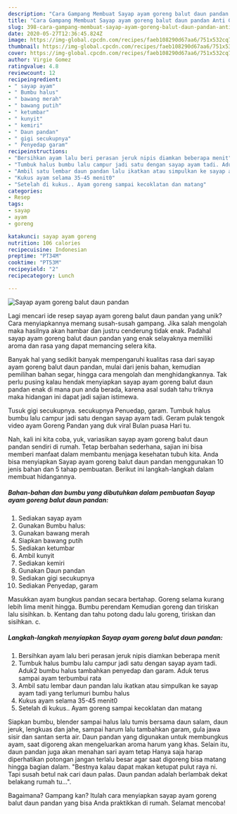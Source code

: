 ```yaml
---
description: "Cara Gampang Membuat Sayap ayam goreng balut daun pandan Anti Gagal"
title: "Cara Gampang Membuat Sayap ayam goreng balut daun pandan Anti Gagal"
slug: 398-cara-gampang-membuat-sayap-ayam-goreng-balut-daun-pandan-anti-gagal
date: 2020-05-27T12:36:45.824Z
image: https://img-global.cpcdn.com/recipes/faeb108290d67aa6/751x532cq70/sayap-ayam-goreng-balut-daun-pandan-foto-resep-utama.jpg
thumbnail: https://img-global.cpcdn.com/recipes/faeb108290d67aa6/751x532cq70/sayap-ayam-goreng-balut-daun-pandan-foto-resep-utama.jpg
cover: https://img-global.cpcdn.com/recipes/faeb108290d67aa6/751x532cq70/sayap-ayam-goreng-balut-daun-pandan-foto-resep-utama.jpg
author: Virgie Gomez
ratingvalue: 4.8
reviewcount: 12
recipeingredient:
- " sayap ayam"
- " Bumbu halus"
- " bawang merah"
- " bawang putih"
- " ketumbar"
- " kunyit"
- " kemiri"
- " Daun pandan"
- " gigi secukupnya"
- " Penyedap garam"
recipeinstructions:
- "Bersihkan ayam lalu beri perasan jeruk nipis diamkan beberapa menit"
- "Tumbuk halus bumbu lalu campur jadi satu dengan sayap ayam tadi. Aduk2 bumbu halus tambahkan penyedap dan garam. Aduk terus sampai ayam terbumbui rata"
- "Ambil satu lembar daun pandan lalu ikatkan atau simpulkan ke sayap ayam tadi yang terlumuri bumbu halus"
- "Kukus ayam selama 35-45 menit0"
- "Setelah di kukus.. Ayam goreng sampai kecoklatan dan matang"
categories:
- Resep
tags:
- sayap
- ayam
- goreng

katakunci: sayap ayam goreng 
nutrition: 106 calories
recipecuisine: Indonesian
preptime: "PT34M"
cooktime: "PT53M"
recipeyield: "2"
recipecategory: Lunch

---
```



![Sayap ayam goreng balut daun pandan](https://img-global.cpcdn.com/recipes/faeb108290d67aa6/751x532cq70/sayap-ayam-goreng-balut-daun-pandan-foto-resep-utama.jpg)

Lagi mencari ide resep sayap ayam goreng balut daun pandan yang unik? Cara menyiapkannya memang susah-susah gampang. Jika salah mengolah maka hasilnya akan hambar dan justru cenderung tidak enak. Padahal sayap ayam goreng balut daun pandan yang enak selayaknya memiliki aroma dan rasa yang dapat memancing selera kita.

Banyak hal yang sedikit banyak mempengaruhi kualitas rasa dari sayap ayam goreng balut daun pandan, mulai dari jenis bahan, kemudian pemilihan bahan segar, hingga cara mengolah dan menghidangkannya. Tak perlu pusing kalau hendak menyiapkan sayap ayam goreng balut daun pandan enak di mana pun anda berada, karena asal sudah tahu triknya maka hidangan ini dapat jadi sajian istimewa.

Tusuk gigi secukupnya. secukupnya Penuedap, garam. Tumbuk halus bumbu lalu campur jadi satu dengan sayap ayam tadi. Geram pulak tengok video ayam Goreng Pandan yang duk viral Bulan puasa Hari tu.


Nah, kali ini kita coba, yuk, variasikan sayap ayam goreng balut daun pandan sendiri di rumah. Tetap berbahan sederhana, sajian ini bisa memberi manfaat dalam membantu menjaga kesehatan tubuh kita. Anda bisa menyiapkan Sayap ayam goreng balut daun pandan menggunakan 10 jenis bahan dan 5 tahap pembuatan. Berikut ini langkah-langkah dalam membuat hidangannya.

<!--inarticleads1-->

##### Bahan-bahan dan bumbu yang dibutuhkan dalam pembuatan Sayap ayam goreng balut daun pandan:

1. Sediakan  sayap ayam
1. Gunakan  Bumbu halus:
1. Gunakan  bawang merah
1. Siapkan  bawang putih
1. Sediakan  ketumbar
1. Ambil  kunyit
1. Sediakan  kemiri
1. Gunakan  Daun pandan
1. Sediakan  gigi secukupnya
1. Sediakan  Penyedap, garam


Masukkan ayam bungkus pandan secara bertahap. Goreng selama kurang lebih lima menit hingga. Bumbu perendam Kemudian goreng dan tiriskan lalu sisihkan. b. Kentang dan tahu potong dadu lalu goreng, tiriskan dan sisihkan. c. 

<!--inarticleads2-->

##### Langkah-langkah menyiapkan Sayap ayam goreng balut daun pandan:

1. Bersihkan ayam lalu beri perasan jeruk nipis diamkan beberapa menit
1. Tumbuk halus bumbu lalu campur jadi satu dengan sayap ayam tadi. Aduk2 bumbu halus tambahkan penyedap dan garam. Aduk terus sampai ayam terbumbui rata
1. Ambil satu lembar daun pandan lalu ikatkan atau simpulkan ke sayap ayam tadi yang terlumuri bumbu halus
1. Kukus ayam selama 35-45 menit0
1. Setelah di kukus.. Ayam goreng sampai kecoklatan dan matang


Siapkan bumbu, blender sampai halus lalu tumis bersama daun salam, daun jeruk, lengkuas dan jahe, sampai harum lalu tambahkan garam, gula jawa sisir dan santan serta air. Daun pandan yang digunakan untuk membungkus ayam, saat digoreng akan mengeluarkan aroma harum yang khas. Selain itu, daun pandan juga akan menahan sari ayam tetap Hanya saja harap diperhatikan potongan jangan terlalu besar agar saat digoreng bisa matang hingga bagian dalam. &#34;Bestnya kalau dapat makan ketupat pulut raya ni. Tapi susah betul nak cari daun palas. Daun pandan adalah berlambak dekat belakang rumah tu…&#34;. 

Bagaimana? Gampang kan? Itulah cara menyiapkan sayap ayam goreng balut daun pandan yang bisa Anda praktikkan di rumah. Selamat mencoba!

